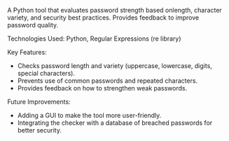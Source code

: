 A Python tool that evaluates password strength based onlength, character variety, and security best practices. Provides feedback to improve password quality.

Technologies Used: Python, Regular Expressions (re library)

Key Features:
- Checks password length and variety (uppercase, lowercase, digits, special characters).
- Prevents use of common passwords and repeated characters.
- Provides feedback on how to strengthen weak passwords.

Future Improvements:
- Adding a GUI to make the tool more user-friendly.
- Integrating the checker with a database of breached passwords for better security.
